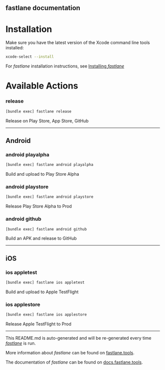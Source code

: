 fastlane documentation
----

# Installation

Make sure you have the latest version of the Xcode command line tools installed:

```sh
xcode-select --install
```

For _fastlane_ installation instructions, see [Installing _fastlane_](https://docs.fastlane.tools/#installing-fastlane)

# Available Actions

### release

```sh
[bundle exec] fastlane release
```

Release on Play Store, App Store, GitHub

----


## Android

### android playalpha

```sh
[bundle exec] fastlane android playalpha
```

Build and upload to Play Store Alpha

### android playstore

```sh
[bundle exec] fastlane android playstore
```

Release Play Store Alpha to Prod

### android github

```sh
[bundle exec] fastlane android github
```

Build an APK and release to GitHub

----


## iOS

### ios appletest

```sh
[bundle exec] fastlane ios appletest
```

Build and upload to Apple TestFlight

### ios applestore

```sh
[bundle exec] fastlane ios applestore
```

Release Apple TestFlight to Prod

----

This README.md is auto-generated and will be re-generated every time [_fastlane_](https://fastlane.tools) is run.

More information about _fastlane_ can be found on [fastlane.tools](https://fastlane.tools).

The documentation of _fastlane_ can be found on [docs.fastlane.tools](https://docs.fastlane.tools).
